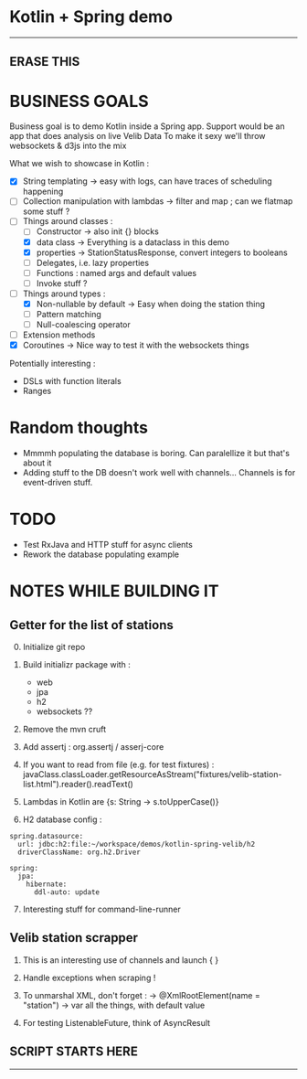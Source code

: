 # Kotlin + Spring demo

---
## ERASE THIS

# BUSINESS GOALS 
Business goal is to demo Kotlin inside a Spring app.
Support would be an app that does analysis on live Velib Data
To make it sexy we'll throw websockets & d3js into the mix

What we wish to showcase in Kotlin :
- [x] String templating -> easy with logs, can have traces of scheduling happening
- [ ] Collection manipulation with lambdas -> filter and map ; can we flatmap some stuff ?
- [ ] Things around classes :
    - [ ] Constructor -> also init {} blocks
    - [x] data class -> Everything is a dataclass in this demo
    - [x] properties -> StationStatusResponse, convert integers to booleans
    - [ ] Delegates, i.e. lazy properties
    - [ ] Functions : named args and default values
    - [ ] Invoke stuff ?
- [ ] Things around types :
    - [x] Non-nullable by default -> Easy when doing the station thing
    - [ ] Pattern matching
    - [ ] Null-coalescing operator
- [ ] Extension methods
- [x] Coroutines -> Nice way to test it with the websockets things

Potentially interesting :
- DSLs with function literals
- Ranges

# Random thoughts
- Mmmmh populating the database is boring. Can paralellize it but that's about it
- Adding stuff to the DB doesn't work well with channels... Channels is for event-driven stuff.

# TODO
- Test RxJava and HTTP stuff for async clients
- Rework the database populating example


# NOTES WHILE BUILDING IT
## Getter for the list of stations
0. Initialize git repo

1. Build initializr package with : 
    - web
    - jpa
    - h2
    - websockets ??

2. Remove the mvn cruft

3. Add assertj : org.assertj / asserj-core

4. If you want to read from file (e.g. for test fixtures) : 
javaClass.classLoader.getResourceAsStream("fixtures/velib-station-list.html").reader().readText()

5. Lambdas in Kotlin are {s: String -> s.toUpperCase()}

6. H2 database config :
```
spring.datasource:
  url: jdbc:h2:file:~/workspace/demos/kotlin-spring-velib/h2
  driverClassName: org.h2.Driver

spring:
  jpa:
    hibernate:
      ddl-auto: update
```

7. Interesting stuff for command-line-runner


## Velib station scrapper
1. This is an interesting use of channels and launch { }

2. Handle exceptions when scraping !

3. To unmarshal XML, don't forget :
-> @XmlRootElement(name = "station")
-> var all the things, with default value

4. For testing ListenableFuture, think of AsyncResult


    
## SCRIPT STARTS HERE
---


